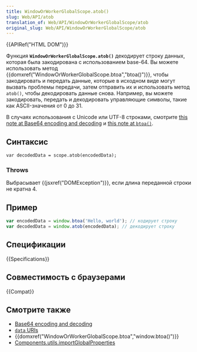 ```yaml
---
title: WindowOrWorkerGlobalScope.atob()
slug: Web/API/atob
translation_of: Web/API/WindowOrWorkerGlobalScope/atob
original_slug: Web/API/WindowOrWorkerGlobalScope/atob
---
```


{{APIRef("HTML DOM")}}

Функция **`WindowOrWorkerGlobalScope.atob()`** декодирует строку данных, которая была закодирована с использованием base-64. Вы можете использовать метод {{domxref("WindowOrWorkerGlobalScope.btoa","btoa()")}}, чтобы закодировать и передать данные, которые в исходном виде могут вызвать проблемы передачи, затем отправить их и использовать метод `atob()`, чтобы декодировать данные снова. Например, вы можете закодировать, передать и декодировать управляющие символы, такие как ASCII-значения от 0 до 31.

В случаях использования с Unicode или UTF-8 строками, смотрите [this note at Base64 encoding and decoding](/ru/docs/Web/JavaScript/Base64_encoding_and_decoding#The_.22Unicode_Problem.22) и [this note at `btoa()`](/ru/docs/Web/API/window.btoa#Unicode_Strings).

## Синтаксис

```
var decodedData = scope.atob(encodedData);
```

### Throws

Выбрасывает {{jsxref("DOMException")}}, если длина переданной строки не кратна 4.

## Пример

```js
var encodedData = window.btoa('Hello, world'); // кодирует строку
var decodedData = window.atob(encodedData); // декодирует строку
```

## Спецификации

{{Specifications}}

## Совместимость с браузерами

{{Compat}}

## Смотрите также

- [Base64 encoding and decoding](/Web/API/WindowBase64/Base64_encoding_and_decoding)
- [`data` URIs](/ru/docs/data_URIs)
- {{domxref("WindowOrWorkerGlobalScope.btoa","window.btoa()")}}
- [Components.utils.importGlobalProperties](/ru/docs/Components.utils.importGlobalProperties)
